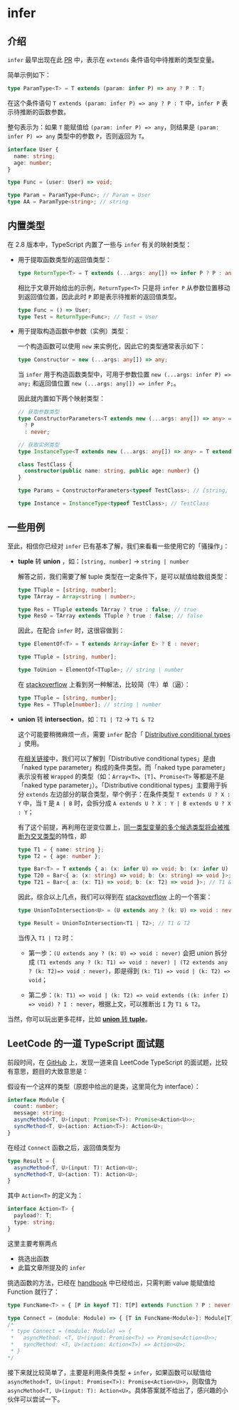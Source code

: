# infer

## 介绍

`infer` 最早出现在此 [PR](https://github.com/Microsoft/TypeScript/pull/21496) 中，表示在 `extends` 条件语句中待推断的类型变量。

简单示例如下：

```ts
type ParamType<T> = T extends (param: infer P) => any ? P : T;
```

在这个条件语句 `T extends (param: infer P) => any ? P : T` 中，`infer P` 表示待推断的函数参数。

整句表示为：如果 `T` 能赋值给 `(param: infer P) => any`，则结果是 `(param: infer P) => any` 类型中的参数 `P`，否则返回为 `T`。

```ts
interface User {
  name: string;
  age: number;
}

type Func = (user: User) => void;

type Param = ParamType<Func>; // Param = User
type AA = ParamType<string>; // string
```

## 内置类型

在 2.8 版本中，TypeScript 内置了一些与 `infer` 有关的映射类型：

- 用于提取函数类型的返回值类型：

  ```ts
  type ReturnType<T> = T extends (...args: any[]) => infer P ? P : any;
  ```

  相比于文章开始给出的示例，`ReturnType<T>` 只是将 `infer P` 从参数位置移动到返回值位置，因此此时 `P` 即是表示待推断的返回值类型。

  ```ts
  type Func = () => User;
  type Test = ReturnType<Func>; // Test = User
  ```

- 用于提取构造函数中参数（实例）类型：

  一个构造函数可以使用 `new` 来实例化，因此它的类型通常表示如下：

  ```ts
  type Constructor = new (...args: any[]) => any;
  ```

  当 `infer` 用于构造函数类型中，可用于参数位置 `new (...args: infer P) => any;` 和返回值位置 `new (...args: any[]) => infer P;`。

  因此就内置如下两个映射类型：

  ```ts
  // 获取参数类型
  type ConstructorParameters<T extends new (...args: any[]) => any> = T extends new (...args: infer P) => any
    ? P
    : never;

  // 获取实例类型
  type InstanceType<T extends new (...args: any[]) => any> = T extends new (...args: any[]) => infer R ? R : any;

  class TestClass {
    constructor(public name: string, public age: number) {}
  }

  type Params = ConstructorParameters<typeof TestClass>; // [string, number]

  type Instance = InstanceType<typeof TestClass>; // TestClass
  ```

## 一些用例

至此，相信你已经对 `infer` 已有基本了解，我们来看看一些使用它的「骚操作」：

- **tuple** 转 **union** ，如：`[string, number]` -> `string | number`

  解答之前，我们需要了解 tuple 类型在一定条件下，是可以赋值给数组类型：

  ```ts
  type TTuple = [string, number];
  type TArray = Array<string | number>;

  type Res = TTuple extends TArray ? true : false; // true
  type ResO = TArray extends TTuple ? true : false; // false
  ```

  因此，在配合 `infer` 时，这很容做到：

  ```ts
  type ElementOf<T> = T extends Array<infer E> ? E : never;

  type TTuple = [string, number];

  type ToUnion = ElementOf<TTuple>; // string | number
  ```

  在 [stackoverflow](https://stackoverflow.com/questions/44480644/typescript-string-union-to-string-array/45486495#45486495) 上看到另一种解法，比较简（牛）单（逼）：

  ```ts
  type TTuple = [string, number];
  type Res = TTuple[number]; // string | number
  ```

- **union** 转 **intersection**，如：`T1 | T2` -> `T1 & T2`

  这个可能要稍微麻烦一点，需要 `infer` 配合「 [Distributive conditional types](https://www.typescriptlang.org/docs/handbook/release-notes/typescript-2-8.html#distributive-conditional-types) 」使用。

  在[相关链接](https://www.typescriptlang.org/docs/handbook/release-notes/typescript-2-8.html#distributive-conditional-types)中，我们可以了解到「Distributive conditional types」是由「naked type parameter」构成的条件类型。而「naked type parameter」表示没有被 `Wrapped` 的类型（如：`Array<T>`、`[T]`、`Promise<T>` 等都是不是「naked type parameter」）。「Distributive conditional types」主要用于拆分 `extends` 左边部分的联合类型，举个例子：在条件类型 `T extends U ? X : Y` 中，当 `T` 是 `A | B` 时，会拆分成 `A extends U ? X : Y | B extends U ? X : Y`；

  有了这个前提，再利用在逆变位置上，[同一类型变量的多个候选类型将会被推断为交叉类型](https://github.com/Microsoft/TypeScript/pull/21496)的特性，即

  ```ts
  type T1 = { name: string };
  type T2 = { age: number };

  type Bar<T> = T extends { a: (x: infer U) => void; b: (x: infer U) => void } ? U : never;
  type T20 = Bar<{ a: (x: string) => void; b: (x: string) => void }>; // string
  type T21 = Bar<{ a: (x: T1) => void; b: (x: T2) => void }>; // T1 & T2
  ```

  因此，综合以上几点，我们可以得到在 [stackoverflow](https://stackoverflow.com/questions/50374908/transform-union-type-to-intersection-type) 上的一个答案：

  ```ts
  type UnionToIntersection<U> = (U extends any ? (k: U) => void : never) extends ((k: infer I) => void) ? I : never;

  type Result = UnionToIntersection<T1 | T2>; // T1 & T2
  ```

  当传入 `T1 | T2` 时：

  - 第一步：`(U extends any ? (k: U) => void : never)` 会把 union 拆分成 `(T1 extends any ? (k: T1) => void : never) | (T2 extends any ? (k: T2)=> void : never)`，即是得到 `(k: T1) => void | (k: T2) => void`；

  - 第二步：`(k: T1) => void | (k: T2) => void extends ((k: infer I) => void) ? I : never`，根据上文，可以推断出 `I` 为 `T1 & T2`。

当然，你可以玩出更多花样，比如 [**union** 转 **tuple**](https://zhuanlan.zhihu.com/p/58704376)。

## LeetCode 的一道 TypeScript 面试题

前段时间，在 [GitHub](https://github.com/LeetCode-OpenSource/hire/blob/master/typescript_zh.md) 上，发现一道来自 LeetCode TypeScript 的面试题，比较有意思，题目的大致意思是：

假设有一个这样的类型（原题中给出的是类，这里简化为 interface）：

```ts
interface Module {
  count: number;
  message: string;
  asyncMethod<T, U>(input: Promise<T>): Promise<Action<U>>;
  syncMethod<T, U>(action: Action<T>): Action<U>;
}
```

在经过 `Connect` 函数之后，返回值类型为

```ts
type Result = {
  asyncMethod<T, U>(input: T): Action<U>;
  syncMethod<T, U>(action: T): Action<U>;
}
```

其中 `Action<T>` 的定义为：

```ts
interface Action<T> {
  payload?: T;
  type: string;
}
```

这里主要考察两点

- 挑选出函数
- 此篇文章所提及的 `infer`

挑选函数的方法，已经在 [handbook](http://www.typescriptlang.org/docs/handbook/release-notes/typescript-2-8.html) 中已经给出，只需判断 value 能赋值给 Function 就行了：

```ts
type FuncName<T> = { [P in keyof T]: T[P] extends Function ? P : never }[keyof T];

type Connect = (module: Module) => { [T in FuncName<Module>]: Module[T] };
/*
 * type Connect = (module: Module) => {
 *   asyncMethod: <T, U>(input: Promise<T>) => Promise<Action<U>>;
 *   syncMethod: <T, U>(action: Action<T>) => Action<U>;
 * }
*/
```

接下来就比较简单了，主要是利用条件类型 + `infer`，如果函数可以赋值给 `asyncMethod<T, U>(input: Promise<T>): Promise<Action<U>>`，则取值为 `asyncMethod<T, U>(input: T): Action<U>`。具体答案就不给出了，感兴趣的小伙伴可以尝试一下。
